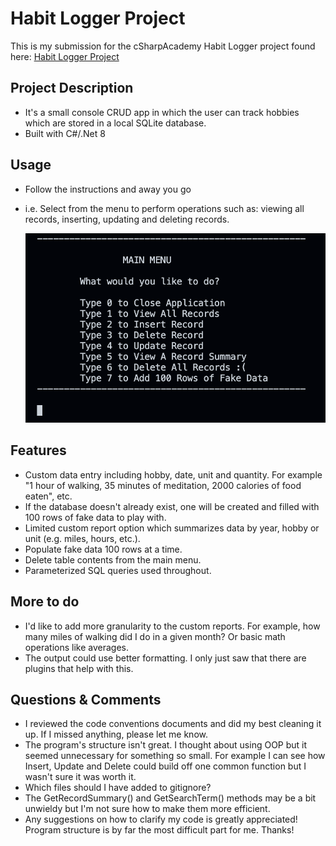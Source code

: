 
# Habit Logger Project

This is my submission for the cSharpAcademy Habit Logger project found here: [Habit Logger Project](https://thecsharpacademy.com/project/12/habit-logger)


## Project Description
  - It's a small console CRUD app in which the user can track hobbies which are stored in a local SQLite database.
  - Built with C#/.Net 8


## Usage
  - Follow the instructions and away you go
  - i.e. Select from the menu to perform operations such as: viewing all records, inserting, updating and deleting records.

    <!-- ![Game Menu](./images/gamemenu.png) -->
    <img src="./images/gamemenu.png" alt="Game Menu" width="500"/>



## Features
   - Custom data entry including hobby, date, unit and quantity. For example "1 hour of walking, 35 minutes of meditation, 2000 calories of food eaten", etc.
   - If the database doesn't already exist, one will be created and filled with 100 rows of fake data to play with.
   - Limited custom report option which summarizes data by year, hobby or unit (e.g. miles, hours, etc.). 
   - Populate fake data 100 rows at a time.
   - Delete table contents from the main menu.
   - Parameterized SQL queries used throughout.


## More to do
  - I'd like to add more granularity to the custom reports. For example, how many miles of walking did I do in a given month? Or basic math operations like averages.
  - The output could use better formatting. I only just saw that there are plugins that help with this. 


## Questions & Comments
  - I reviewed the code conventions documents and did my best cleaning it up. If I missed anything, please let me know.
  - The program's structure isn't great. I thought about using OOP but it seemed unnecessary for something so small. For example I can see how Insert, Update and Delete could build off one common function but I wasn't sure it was worth it.
  - Which files should I have added to gitignore?
  - The GetRecordSummary() and GetSearchTerm() methods may be a bit unwieldy but I'm not sure how to make them more efficient.
  - Any suggestions on how to clarify my code is greatly appreciated! Program structure is by far the most difficult part for me. Thanks!
